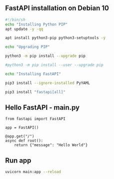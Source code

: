 ## FastAPI installation on Debian 10

```sh
#!/bin/sh
echo "Installing Python PIP"
apt update -y -qq

apt install python3-pip python3-setuptools -y

echo "Upgrading PIP"

python3 -m pip install --upgrade pip

#python3 -m pip install --user --upgrade pip

echo "Installing FastAPI"

pip3 install --ignore-installed PyYAML

pip3 install "fastapi[all]"
```

## Hello FastAPI - main.py

```python3
from fastapi import FastAPI

app = FastAPI()

@app.get("/")
async def root():
    return {"message": "Hello World"}
```

## Run app
```sh
uvicorn main:app --reload
```
